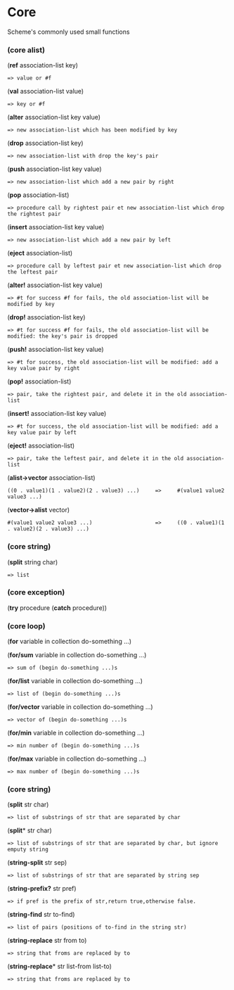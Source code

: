 # Core
Scheme's commonly used small functions


### (core alist)

(**ref** association-list key)

`=> value or #f`

(**val** association-list value)

`=> key or #f`

(**alter** association-list key value)

`=> new association-list which has been modified by key`

(**drop** association-list key)

`=> new association-list with drop the key's pair`

(**push** association-list key value)

`=> new association-list which add a new pair by right`

(**pop** association-list)

`=> procedure call by rightest pair et new association-list which drop the rightest pair`
       
(**insert** association-list key value)

`=> new association-list which add a new pair by left`
       
(**eject** association-list)

`=> procedure call by leftest pair et new association-list which drop the leftest pair`
        
(**alter!** association-list key value)

`=> #t for success #f for fails, the old association-list will be modified by key`
        
(**drop!** association-list key)

`=> #t for success #f for fails, the old association-list will be modified: the key's pair is dropped`
        
(**push!** association-list key value)

`=> #t for success, the old association-list will be modified: add a key value pair by right`
        
(**pop!** association-list)

`=> pair, take the rightest pair, and delete it in the old association-list`
        
(**insert!** association-list key value)

`=> #t for success, the old association-list will be modified: add a key value pair by left`
        
(**eject!** association-list)

`=> pair, take the leftest pair, and delete it in the old association-list`

(**alist->vector** association-list)	
		
`((0 . value1)(1 . value2)(2 . value3) ...)     =>     #(value1 value2 value3 ...)`

(**vector->alist** vector)	

`#(value1 value2 value3 ...)                    =>     ((0 . value1)(1 . value2)(2 . value3) ...)`	


### (core string)

(**split** string char)   

`=> list`

### (core exception)

(**try** procedure (**catch** procedure))

### (core loop)

(**for** variable in collection do-something ...)

(**for/sum** variable in collection do-something ...)

`=> sum of (begin do-something ...)s`

(**for/list** variable in collection do-something ...)

`=> list of (begin do-something ...)s`

(**for/vector** variable in collection do-something ...)

`=> vector of (begin do-something ...)s`

(**for/min** variable in collection do-something ...)

`=> min number of (begin do-something ...)s`

(**for/max** variable in collection do-something ...)

`=> max number of (begin do-something ...)s`

### (core string)

(**split** str char)

`=> list of substrings of str that are separated by char`

(**split*** str char)

`=> list of substrings of str that are separated by char, but ignore emputy string`

(**string-split** str sep)

`=> list of substrings of str that are separated by string sep`

(**string-prefix?** str pref)

`=> if pref is the prefix of str,return true,otherwise false.`

(**string-find** str to-find)

`=> list of pairs (positions of to-find in the string str)`

(**string-replace** str from to)

`=> string that froms are replaced by to`

(**string-replace*** str list-from list-to)

`=> string that froms are replaced by to`
